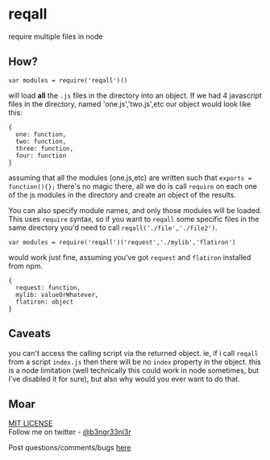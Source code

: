 reqall
======

require multiple files in node

## How?

```
var modules = require('reqall')()
```

will load __all__ the `.js` files in the directory into an object. If we had
4 javascript files in the directory, named 'one.js','two.js',etc our object
would look like this: 

```
{
  one: function,
  two: function,
  three: function,
  four: function
}
```

assuming that all the modules (one.js,etc) are written such that `exports = function(){};`
there's no magic there, all we do is call `require` on each one of the js modules in the
directory and create an object of the results.

You can also specify module names, and only those modules will be loaded. This uses
`require` syntax, so if you want to `reqall` some specific files in the same directory
you'd need to call `reqall('./file','./file2')`. 

```
var modules = require('reqall')('request','./mylib','flatiron')
```

would work just fine, assuming you've got `request` and `flatiron` installed
from npm. 

```
{
  request: function,
  mylib: valueOrWhatever,
  flatiron: object
}
```

## Caveats

you can't access the calling script via the returned object. ie, if i call `reqall` from
a script `index.js` then there will be no `index` property in the object. this is a node
limitation (well technically this could work in node sometimes, but I've disabled it for sure),
but also why would you ever want to do that.


## Moar

[MIT LICENSE](https://github.com/b3ngr33ni3r/reqall/blob/master/LICENSE)  
Follow me on twitter - [@b3ngr33ni3r](https://twitter.com/b3ngr33ni3r)  
  
Post questions/comments/bugs [here](https://github.com/b3ngr33ni3r/reqall/issues)